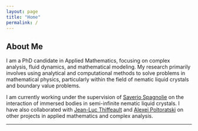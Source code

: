 ```yaml
---
layout: page
title: "Home"
permalink: /
---
```


## About Me

I am a PhD candidate in Applied Mathematics, focusing on complex analysis, fluid dynamics, and mathematical modeling. My research primarily involves using analytical and computational methods to solve problems in mathematical physics, particularly within the field of nematic liquid crystals and boundary value problems.

I am currently working under the supervision of [Saverio Spagnolie](https://people.math.wisc.edu/~spagnolie/) on the interaction of immersed bodies in semi-infinite nematic liquid crystals. I have also collaborated with [Jean-Luc Thiffeault](https://people.math.wisc.edu/~thiffeault/) and [Alexei Poltoratski](https://people.math.wisc.edu/~poltoratski/) on other projects in applied mathematics and complex analysis.

---

